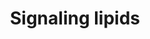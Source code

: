 ---
annotations:
- id: PW:0000485
  parent: classic metabolic pathway
  type: Pathway Ontology
  value: eicosanoid metabolic pathway
- id: PW:0000354
  parent: classic metabolic pathway
  type: Pathway Ontology
  value: glycerophospholipid metabolic pathway
- id: PW:0000058
  parent: classic metabolic pathway
  type: Pathway Ontology
  value: fatty acid metabolic pathway
authors:
- Lu
citedin: ''
communities: []
description: Signaling lipids
last-edited: 2025-08-16
ndex: null
organisms:
- Homo sapiens
redirect_from:
- /index.php/Pathway:WP5584
- /instance/WP5584
- /instance/WP5584_r140006
revision: r140006
schema-jsonld:
- '@context': https://schema.org/
  '@id': https://wikipathways.github.io/pathways/WP5584.html
  '@type': Dataset
  creator:
    '@type': Organization
    name: WikiPathways
  description: Signaling lipids
  keywords:
  - 10,17-DiHDoHE
  - 10-HDoHE
  - 10-HpDoHE
  - 11,12-DiHETrE
  - 11,12-EpETrE
  - 11-HDoHE
  - 11-HETE
  - 11-HpDoHE
  - 11-HpETE
  - 11trans-LTE4
  - 11β-PGE2
  - 11β-PGF2α
  - 12,13-DiHOME
  - 12,13-EpOME
  - 12-HEPE
  - 12-HETE
  - 12-HHTrE
  - 12-HpEPE
  - 12-HpETE
  - 12-KETE
  - 13,14-dihydro-15keto-PGD1
  - 13,14-dihydro-15keto-PGD2
  - 13,14-dihydro-15keto-PGE2
  - 13,14-dihydro-15keto-PGF1α
  - 13,14-dihydro-15keto-PGF2α
  - 13,14-dihydro-PGF2α
  - 13-HDoHE
  - 13-HODE
  - 13-HpODE
  - 13-KODE
  - 14,15-DiHETE
  - 14,15-DiHETrE
  - 14,15-EpETE
  - 14,15-EpETrE
  - 14,15-LTE4
  - 14-HDoHE
  - 14-HpDoHE
  - 15-HEPE
  - 15-HETE
  - 15-HETrE
  - 15-HpEPE
  - 15-HpETE
  - 15-KETE
  - 15-keto-PGF1α
  - 15deoxy-12,14-PGD2
  - 15keto-PGF2α
  - 16,17-DiHDPA
  - 16,17-EpDPE
  - 16-HDoHE
  - 17,18-DiHETE
  - 17,18-EpETE
  - 17-HDoHE
  - 17-HpDoHE
  - 18-HEPE
  - 19,20-DiHDPA
  - 19,20-EpDPE
  - 1a,1b-dihomo-PGF2α
  - 2,3dinor-11β-PGF2α
  - 2,3dinor-8-iso-PGF2α
  - 2-AG/1-AG
  - 2-LG/1-LG
  - 2-OG/1-OG
  - 20-HDoHE
  - 20-HETE
  - 20-carboxy-LTB4
  - 20-hydroxy-LTB4
  - 20-hydroxy-PGE2
  - 20-hydroxy-PGF2α
  - 27α-hydroxycholesterol
  - 4-HDoHE
  - 5,15-DiHETE
  - 5,6-DiHETrE
  - 5-HEPE
  - 5-HETE
  - 5-HpEPE
  - 5-HpETE
  - 5-KETE
  - 5-iPF2α-VI
  - 6-keto-PGE1
  - 6-keto-PGF1α
  - 6trans-LTB4
  - 7-HDoHE
  - 7-HpDoHE
  - 7α-hydroxycholesterol
  - 8,12-iso-iPF2α-VI
  - 8,15-DiHETE
  - 8,9-DiHETrE
  - 8,9-EpETrE
  - 8-HDoHE
  - 8-HETE
  - 8-HETrE
  - 8-HpETE
  - 8-iso-13,14-dihydro-15keto-PGF2α
  - 8-iso-15R-PGF2α
  - 8-iso-15keto-PGE2
  - 8-iso-15keto-PGF2α
  - 8-iso-15keto-PGF2β
  - 8-iso-PGA1
  - 8-iso-PGA2
  - 8-iso-PGE1
  - 8-iso-PGE2
  - 8-iso-PGF2α
  - 8-iso-PGF3α
  - 9,10,13-TriHOME
  - 9,10-DiHOME
  - 9,10-EpOME
  - 9,12,13-TriHOME
  - 9-HEPE
  - 9-HETE
  - 9-HODE
  - 9-HpEPE
  - 9-HpETE
  - 9-HpODE
  - 9-KODE
  - AA
  - AEA
  - ALOX12
  - ALOX15
  - ALOX5
  - CA
  - CBR1
  - CDCA
  - COX1
  - COX2
  - CYP epoxygenase
  - CYP2
  - CYP27A1
  - CYP4
  - CYP7A1
  - CYP7B1
  - CYP8B1
  - Cholesterol
  - DAGs
  - DCA
  - DEA
  - DGLA
  - DGLEA
  - DHA
  - DHEA
  - EPA
  - EPEA
  - EPHX2
  - ETAEA
  - FADS2
  - GCA
  - GCDCA
  - GDCA
  - GLA
  - GLCA
  - GPX4
  - GUDCA
  - HCA
  - HDCA
  - HPGD
  - LA
  - LCA
  - LEA
  - LPA C14:0
  - LPA C16:0
  - LPA C16:1
  - LPA C18:0
  - LPA C18:1
  - LPA C18:2
  - LPA C20:3
  - LPA C20:4
  - LPA C20:5
  - LPA C22:4
  - LPA C22:5
  - LPA C22:6
  - LPE C14:0
  - LPE C16:0
  - LPE C16:1
  - LPE C18:0
  - LPE C18:1
  - LPE C18:2
  - LPE C18:3
  - LPE C20:3
  - LPE C20:4
  - LPE C20:5
  - LPE C22:4
  - LPE C22:5
  - LPE C22:6
  - LPG C14:0
  - LPG C16:0
  - LPG C16:1
  - LPG C18:0
  - LPG C18:1
  - LPG C18:2
  - LPG C18:3
  - LPG C20:3
  - LPG C20:4
  - LPG C20:5
  - LPG C22:4
  - LPG C22:6
  - LPI C14:0
  - LPI C16:0
  - LPI C16:1
  - LPI C18:0
  - LPI C18:1
  - LPI C18:2
  - LPI C20:4
  - LPI C22:4
  - LPI C22:6
  - LPS C16:0
  - LPS C18:0
  - LPS C18:1
  - LPS C18:2
  - LPS C20:4
  - LPS C22:4
  - LPS C22:6
  - LTA4
  - LTA4H
  - LTB4
  - LTC4
  - LTC4S
  - LTE4
  - LipoxinA4
  - LipoxinA5
  - LipoxinB4
  - Maresin1
  - NADA
  - NAPEs
  - NO2-LA
  - OEA
  - PA
  - PC
  - PC C14:0
  - PC C16:0
  - PC C16:1
  - PC C18:0
  - PC C18:1
  - PC C18:2
  - PDEA
  - PE
  - PEA
  - PG
  - PGA1
  - PGA2
  - PGA3
  - PGB2
  - PGC2
  - PGD1
  - PGD2
  - PGD3
  - PGE1
  - PGE2
  - PGE3
  - PGF1α
  - PGF2α
  - PGF3α
  - PGG1
  - PGG2
  - PGG3
  - PGH1
  - PGH2
  - PGH3
  - PGJ2
  - PGK2
  - PI
  - PLA1
  - PLA2
  - PLC
  - POEA
  - PRXL2B
  - PS
  - PTGDS
  - PTGES
  - Resolvin E1
  - Resolvin E2
  - ResolvinD1
  - ResolvinD2
  - SEA
  - TBXAS1
  - TCA
  - TCDCA
  - TDCA
  - THDCA
  - TLCA
  - TUDCA
  - UDCA
  - bicyclo-PGE2
  - cLPA C14:0
  - cLPA C16:0
  - cLPA C16:1
  - cLPA C18:0
  - cLPA C18:1
  - cLPA C18:2
  - thromboxane-A2
  - thromboxane-A3
  - thromboxane-B1
  - thromboxane-B2
  - thromboxane-B3
  license: CC0
  name: Signaling lipids
seo: CreativeWork
title: Signaling lipids
wpid: WP5584
---